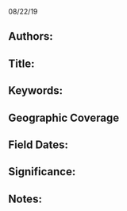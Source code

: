 08/22/19
## Authors:

## Title:

## Keywords:

## Geographic Coverage

## Field Dates:

## Significance:


## Notes:
